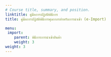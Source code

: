 ```yaml
---
# Course title, summary, and position.
linktitle: คู่มือการปฏิบัติพิธีการ
title: คู่มือการปฏิบัติพิธีการศุลกากรสำหรับการนำเข้า (e-Import)

menu:
 import:
    parent: พิธีการการนำเข้าสินค้า
    weight: 3
weight: 3
---
```



<script>
   var files = '../guide/index.html'
   //document.location = files
   location.replace(files)
  </script>
